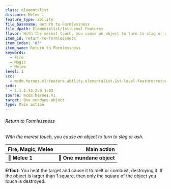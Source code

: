 ```yaml
---
class: elementalist
distance: Melee 1
feature_type: ability
file_basename: Return to Formlessness
file_dpath: Elementalist/1st-Level Features
flavor: With the merest touch, you cause an object to turn to slag or ash.
item_id: return-to-formlessness
item_index: '03'
item_name: Return to Formlessness
keywords:
  - Fire
  - Magic
  - Melee
level: 1
scc:
  - mcdm.heroes.v1:feature.ability.elementalist.1st-level-feature:return-to-formlessness
scdc:
  - 1.1.1:13.2.9.1:03
source: mcdm.heroes.v1
target: One mundane object
type: Main action
---
```


###### Return to Formlessness

*With the merest touch, you cause an object to turn to slag or ash.*

| **Fire, Magic, Melee** |           **Main action** |
| ---------------------- | ------------------------: |
| **📏 Melee 1**         | **🎯 One mundane object** |

**Effect:** You heat the target and cause it to melt or combust, destroying it. If the object is larger than 1 square, then only the square of the object you touch is destroyed.
